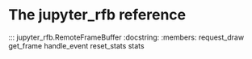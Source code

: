 # The jupyter_rfb reference

::: jupyter_rfb.RemoteFrameBuffer
    :docstring:
    :members: request_draw get_frame handle_event reset_stats stats
